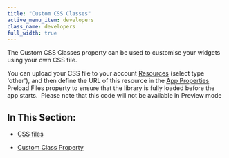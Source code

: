 ```yaml
---
title: "Custom CSS Classes"
active_menu_item: developers
class_name: developers
full_width: true
---
```



The Custom CSS Classes property can be used to customise your widgets using your own CSS file.

You can upload your CSS file to your account [Resources](../../the-console/console-tabs/resources) (select type 'other'), and then define the URL of this resource in the [App Properties](../../../widget-properties-events/app-properties) Preload Files property to ensure that the library is fully loaded before the app starts.  Please note that this code will not be available in Preview mode

## In This Section:

 - [CSS files](css-files)

 - [Custom Class Property](custom-class)

